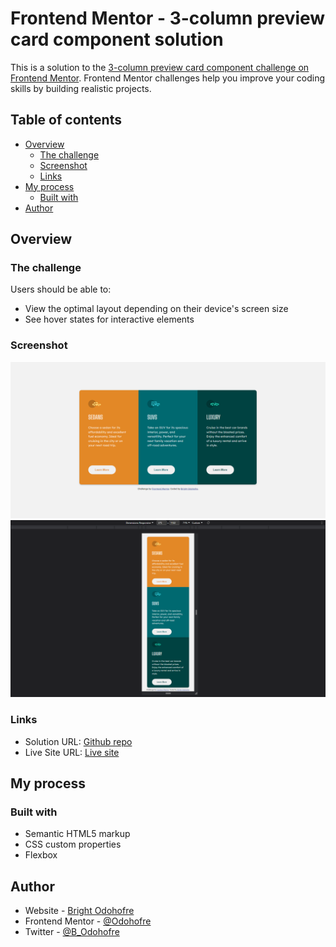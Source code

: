 # Frontend Mentor - 3-column preview card component solution

This is a solution to the [3-column preview card component challenge on Frontend Mentor](https://www.frontendmentor.io/challenges/3column-preview-card-component-pH92eAR2-). Frontend Mentor challenges help you improve your coding skills by building realistic projects.

## Table of contents

- [Overview](#overview)
  - [The challenge](#the-challenge)
  - [Screenshot](#screenshot)
  - [Links](#links)
- [My process](#my-process)
  - [Built with](#built-with)
- [Author](#author)

## Overview

### The challenge

Users should be able to:

- View the optimal layout depending on their device's screen size
- See hover states for interactive elements

### Screenshot

![Desktop View](./screenshots/desktop-view.png)
![Mobile View](./screenshots/mobile-view.png)

### Links

- Solution URL: [Github repo](https://github.com/Odohofre)
- Live Site URL: [Live site](https://odohofre.github.io/3-column-preview-card-component)

## My process

### Built with

- Semantic HTML5 markup
- CSS custom properties
- Flexbox

## Author

- Website - [Bright Odohofre](https://Odohofre.github.io)
- Frontend Mentor - [@Odohofre](https://www.frontendmentor.io/profile/Odohofre)
- Twitter - [@B_Odohofre](https://www.twitter.com/B_Odohofre)
